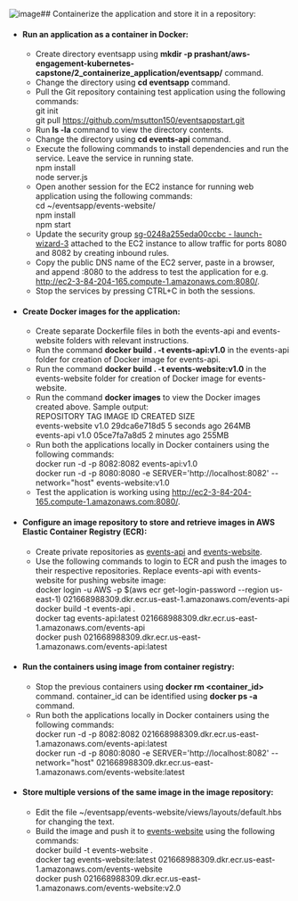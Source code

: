 ![image](https://github.com/user-attachments/assets/68fbe699-f9b4-43b7-8a34-293b48e4be29)## Containerize the application and store it in a repository:
- #### Run an application as a container in Docker:
  - Create directory eventsapp using **mkdir -p prashant/aws-engagement-kubernetes-capstone/2_containerize_application/eventsapp/** command.
  - Change the directory using **cd eventsapp** command.
  - Pull the Git repository containing test application using the following commands:<br>
    git init<br>
    git pull https://github.com/msutton150/eventsappstart.git<br>
  - Run **ls -la** command to view the directory contents.
  - Change the directory using **cd events-api** command.
  - Execute the following commands to install dependencies and run the service. Leave the service in running state.<br>
    npm install<br>
    node server.js
  - Open another session for the EC2 instance for running web application using the following commands:<br>
    cd ~/eventsapp/events-website/<br>
    npm install<br>
    npm start
  - Update the security group [sg-0248a255eda00ccbc - launch-wizard-3](https://us-east-1.console.aws.amazon.com/ec2/home?region=us-east-1#SecurityGroup:securityGroupId=sg-0248a255eda00ccbc) attached to the EC2 instance to allow traffic for ports 8080 and 8082 by creating inbound rules.
  - Copy the public DNS name of the EC2 server, paste in a browser, and append :8080 to the address to test the application for e.g. http://ec2-3-84-204-165.compute-1.amazonaws.com:8080/.
  - Stop the services by pressing CTRL+C in both the sessions.
- #### Create Docker images for the application:
  - Create separate Dockerfile files in both the events-api and events-website folders with relevant instructions.
  - Run the command **docker build . -t events-api:v1.0** in the events-api folder for creation of Docker image for events-api.
  - Run the command **docker build . -t events-website:v1.0** in the events-website folder for creation of Docker image for events-website.
  - Run the command **docker images** to view the Docker images created above. Sample output:<br>
    REPOSITORY                                                    TAG       IMAGE ID       CREATED         SIZE<br>
    events-website                                                v1.0      29dca6e718d5   5 seconds ago   264MB<br>
    events-api                                                    v1.0      05ce7fa7a8d5   2 minutes ago   255MB
  - Run both the applications locally in Docker containers using the following commands:<br>
  docker run -d -p 8082:8082 events-api:v1.0<br>
  docker run -d -p 8080:8080 -e SERVER='http://localhost:8082' --network="host" events-website:v1.0
  - Test the application is working using http://ec2-3-84-204-165.compute-1.amazonaws.com:8080/.
- #### Configure an image repository to store and retrieve images in AWS Elastic Container Registry (ECR):
  - Create private repositories as [events-api](https://us-east-1.console.aws.amazon.com/ecr/repositories/private/021668988309/events-api?region=us-east-1) and [events-website](https://us-east-1.console.aws.amazon.com/ecr/repositories/private/021668988309/events-website?region=us-east-1).
  - Use the following commands to login to ECR and push the images to their respective repositories. Replace events-api with events-website for pushing website image:<br>
  docker login -u AWS -p $(aws ecr get-login-password --region us-east-1) 021668988309.dkr.ecr.us-east-1.amazonaws.com/events-api<br>
  docker build -t events-api .<br>
  docker tag events-api:latest 021668988309.dkr.ecr.us-east-1.amazonaws.com/events-api<br>
  docker push 021668988309.dkr.ecr.us-east-1.amazonaws.com/events-api:latest
- #### Run the containers using image from container registry:
  - Stop the previous containers using **docker rm <container_id>** command. container_id can be identified using **docker ps -a** command.
  - Run both the applications locally in Docker containers using the following commands:<br>
  docker run -d -p 8082:8082 021668988309.dkr.ecr.us-east-1.amazonaws.com/events-api:latest<br>
  docker run -d -p 8080:8080 -e SERVER='http://localhost:8082' --network="host" 021668988309.dkr.ecr.us-east-1.amazonaws.com/events-website:latest
- #### Store multiple versions of the same image in the image repository:
  - Edit the file ~/eventsapp/events-website/views/layouts/default.hbs for changing the text.
  - Build the image and push it to [events-website](https://us-east-1.console.aws.amazon.com/ecr/repositories/private/021668988309/events-website?region=us-east-1) using the following commands:<br>
  docker build -t events-website .<br>
  docker tag events-website:latest 021668988309.dkr.ecr.us-east-1.amazonaws.com/events-website<br>
  docker push 021668988309.dkr.ecr.us-east-1.amazonaws.com/events-website:v2.0
